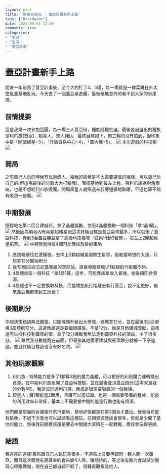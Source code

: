 ```yaml
---
layout: post
title: '策略桌遊01 - 蓋亞計畫新手上路'
tags: ["Boardgame"]
date: 2023-09-01 12:00
comments: true
categories: 
- "桌遊"
- "生活"
- "蓋亞計畫"
---
```

# 蓋亞計畫新手上路
朋友一年前買了蓋亞計畫後，至今大約打了4、5場，每一場就是一群菜雞在外太空亂蓋基地亂玩。今天去了一個蓋亞桌遊團，最後毫無意外的看不到大家的車尾燈。

## 前情提要
這是我第一次參加這團，為一場三人蓋亞局，種族隨機抽選。最後各自選出的種族是利爪族(首家)、超星人、蜂人(我)。
最終目標如下，前三輪的沒有拍到，但印象中是「開墾綠星+3」、「升級貿易中心+4」、「蓋大棟+5」。
![](/wp-content/uploads/2023/9/2023-09-01-1.jpg)
本次遊戲的科技樹
![](/wp-content/uploads/2023/9/2023-09-01-2.jpg)

## 開局
之前自己人玩的時候有玩過蜂人，給我的感覺是不太需要擴張的種族，可以自己玩自己的(但這場最後的分數大大打臉我)。我擺基地到最左上角。與利爪族為對角兩端，也是不想給利爪族吸魔。開局超星人就飛過來我旁邊擴地取暖，不過也算不錯有吸到一些魔。
![](/wp-content/uploads/2023/9/2023-09-01-3.jpg)

## 中期發展
穩穩地在第二回合建城邦，拿了晶體獎勵，並用4晶體換取一個科技「拿1晶1礦」。
![](/wp-content/uploads/2023/9/2023-09-01-4.jpg)
然後因為領地內有兩顆超維星跟這次終極目標是蓋亞星球最多，所以就衝了蓋亞科技，弄到3台蓋亞機並拿了高級科技板塊「紅色行動3智慧」，把左上2顆超維星拓荒。
![](/wp-content/uploads/2023/9/2023-09-01-5.jpg)
中期我覺得有4個可能應該改變的策略
1. 應該繼續往右邊擴張，去中上2顆超維星跟原生星球，但我當時想的太淺，只想拿12分開始刷分
2. 我有1個回合忘記蓋專屬的空間站，直接導致建城少1點跟航行距離不夠。
3. 4晶體換取一個科技「拿1晶1礦」這步，可能應該拿收入板塊，給後續回合資源。
4. 4晶體也不一定要換取科技，而是增加航行距離去執行蓋亞，說不定更好，後來蓋亞機都擺到生灰塵了


## 後期刷分
中期決策錯誤無法擴張，只能埋頭升級出大學城，建城拿12分，並在最後3回合都用3晶體刷12分。這邊應該還是要繼續擴張，不拿12分，而是其他建城獎勵，這樣還可以推科技到蓋亞的頂。拿了12分導致我無法走到蓋亞科技的頂端，少了很多分。
![](/wp-content/uploads/2023/9/2023-09-01-6.jpg)
雖然我分數是跑在前面，但最後其他兩家建城與衝頂爆分就被一下子追過，並且終極目標我也沒有好名次。
![](/wp-content/uploads/2023/9/2023-09-01-7.jpg)

## 其他玩家觀察
1. 利爪族 : 特殊能力是多了1顆算3點的魔力晶體，可以更好的利用魔力運轉換出資源。在中期利爪族也開了蓋亞科技樹，並在最後登頂蓋亞跑分(這本來是我的分數阿!)。我還沒玩過利爪族，應該是很需要吸魔的一個種族。
2. 超星人 : 魔1顆能當2顆用，且魔可以當知識。也是一個需要吸魔的種族，能量的利用效率非常好，基本上不需要搶中間的能量行動也能有資源。

他們都是前幾回合擴張升航行搶地，基地好像都是在第3回合才蓋出。我覺得可能有點晚，不過下次我也可以試試看這樣玩。前期資源應該會很多，但就是少開了基地的能力。然後我前期應該還是要去中間跟大家擠在一起轉魔，應該會玩得更順。

## 結語
我還差的遠呢!果然跟自己人亂玩差很多，不過馬上又要再跟同一夥人開一次蓋亞，而且這次聽說有更厲害的會來變4人局，蠻期待的。等之後有餘力會試試分開寫心得跟戰報，現在自己都自顧不暇了，很難再觀察其他人。